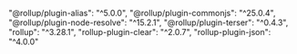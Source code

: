 "@rollup/plugin-alias": "^5.0.0",
"@rollup/plugin-commonjs": "^25.0.4",
"@rollup/plugin-node-resolve": "^15.2.1",
"@rollup/plugin-terser": "^0.4.3",
"rollup": "^3.28.1",
"rollup-plugin-clear": "^2.0.7",
"rollup-plugin-json": "^4.0.0"

